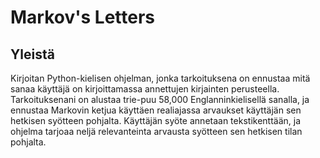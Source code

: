 # Markov's Letters
## Yleistä
Kirjoitan Python-kielisen ohjelman, jonka tarkoituksena on ennustaa mitä sanaa käyttäjä on kirjoittamassa annettujen kirjainten perusteella.
Tarkoituksenani on alustaa trie-puu 58,000 Englanninkielisellä sanalla, ja ennustaa Markovin ketjua käyttäen realiajassa arvaukset käyttäjän sen hetkisen syötteen pohjalta.
Käyttäjän syöte annetaan tekstikenttään, ja ohjelma tarjoaa neljä relevanteinta arvausta syötteen sen hetkisen tilan pohjalta. 
